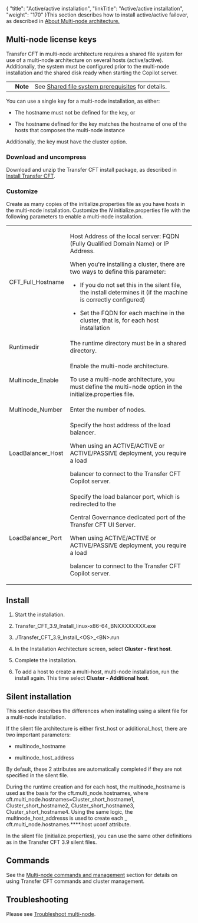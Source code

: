 {
    "title": "Active/active installation",
    "linkTitle": "Active/active installation",
    "weight": "170"
}This section describes how to install active/active failover, as described in [About Multi-node architecture.](../../../../about_multinode)

## Multi-node license keys

Transfer CFT in multi-node architecture requires a shared file system for use of a multi-node architecture on several hosts (active/active). Additionally, the system must be configured prior to the multi-node installation and the shared disk ready when starting the Copilot server.

<table data-cellpadding="0" data-cellspacing="0">
<tbody>
<tr class="odd">
<td data-valign="top"></td>
<td data-valign="top"><span><strong>Note</strong></span></td>
<td data-mc-autonum="&lt;b&gt;Note&lt;/b&gt;" data-valign="top">See <a href="../../../windows_install_start_here/before_you_start_win/n_active_active/shared_file_prereq_win">Shared file system prerequisites</a> for details.</td>
</tr>
</tbody>
</table>

You can use a single key for a multi-node installation, as either:

-   The hostname must not be defined for the key, or
-   The hostname defined for the key matches the hostname of one of the hosts that composes the multi-node instance

Additionally, the key must have the cluster option.

### Download and uncompress

Download and unzip the Transfer CFT install package, as described in [Install Transfer CFT](../).

### Customize

Create as many copies of the initialize.properties file as you have hosts in the multi-node installation. Customize the *N* initialize.properties file with the following parameters to enable a multi-node installation.

<table data-cellspacing="0">
<tbody>
<tr class="odd">
<td>CFT_Full_Hostname</td>
<td><p>Host Address of the local server: FQDN (Fully Qualified Domain Name) or IP Address.</p>
<p>When you're installing a cluster, there are two ways to define this parameter:</p>
<ul>
<li><p>If you do not set this in the silent file, the install determines it (if the machine is correctly configured)</p></li>
<li>Set the FQDN for each machine in the cluster, that is, for each host installation</li>
</ul></td>
</tr>
<tr class="even">
<td>Runtimedir</td>
<td>The runtime directory must be in a shared directory.</td>
</tr>
<tr class="odd">
<td>Multinode_Enable</td>
<td><p>Enable the multi-node architecture.</p>
<p>To use a multi-node architecture, you must define the multi-node option in the initialize.properties file.</p></td>
</tr>
<tr class="even">
<td>Multinode_Number</td>
<td>Enter the number of nodes.</td>
</tr>
<tr class="odd">
<td>LoadBalancer_Host</td>
<td><p>Specify the host address of the load balancer.</p>
<p>When using an ACTIVE/ACTIVE or ACTIVE/PASSIVE deployment, you require a load
balancer to connect to the Transfer CFT Copilot server.</p></td>
</tr>
<tr class="even">
<td>LoadBalancer_Port</td>
<td>Specify the load balancer port, which is redirected to the
Central Governance dedicated port of the Transfer CFT UI Server.
<p>When using ACTIVE/ACTIVE or ACTIVE/PASSIVE deployment, you require a load
balancer to connect to the Transfer CFT Copilot server.</p></td>
</tr>
</tbody>
</table>

## Install

1.  Start the installation.
2.  Transfer\_CFT\_3.9\_Install\_linux-x86-64\_BNXXXXXXXX.exe
3.  ./Transfer\_CFT\_3.9\_Install\_&lt;OS>\_&lt;BN>.run
4.  In the Installation Architecture screen, select **Cluster - first host**.
5.  Complete the installation.
6.  To add a host to create a multi-host, multi-node installation, run the install again. This time select **Cluster - Additional host**.

## Silent installation

This section describes the differences when installing using a silent file for a multi-node installation.

If the silent file architecture is either first\_host or additional\_host, there are two important parameters:

-   multinode\_hostname
-   multinode\_host\_address

By default, these 2 attributes are automatically completed if they are not specified in the silent file.

During the runtime creation and for each host, the multinode\_hostname is used as the basis for the cft.multi\_node.hostnames, where cft.multi\_node.hostnames=Cluster\_short\_hostname1, Cluster\_short\_hostname2, Cluster\_short\_hostname3, Cluster\_short\_hostname4. Using the same logic, the multinode\_host\_addresss is used to create each \_ cft.multi\_node.hostnames.\*\*\*\*.host uconf attribute.

In the silent file (initialize.properties), you can use the same other definitions as in the Transfer CFT 3.9 silent files.

## Commands

See the [Multi-node commands and management](../../../../about_multinode/multi_node_commands) section for details on using Transfer CFT commands and cluster management.

## Troubleshooting

Please see [Troubleshoot multi-node](../../../../troubleshoot_intro/admin_troubleshooting_server/admin_troubleshooting_runtime/troubleshoot_multinode).
